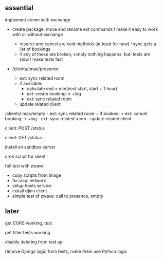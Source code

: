 essential
---------

implement comm with exchange
+ create package, move and rename ext commands
! make it easy to work with or without exchange
    + reserve and cancel are void methods (at least for now)
    ! sync gets a list of bookings
    + if any of these are broken, simply nothing happens; but: tests are slow
    ! make tests fast

+ /clients/:mac/presence
    - ext: sync related room
    + if available:
        + calculate end = min(next start, start + 1 hour)
        + ext: create booking -> +log
        - ext: sync related room
    - update related client

/clients/:mac/empty
    - ext: sync related room
    + if booked:
        + ext: cancel booking -> +log
        - ext: sync related room
    - update related client

client: POST /status

client: GET /status

install on sandbox server

cron script for client

full test with zwave
- copy scripts from image
- fix raspi network
- setup hosts service
- install djinn client
- simple test of zwave: call to presence, empty

later
-----

get CORS working, test

get filter tests working

disable deleting from rest api

remove Django logic from tests, make them use Python logic
